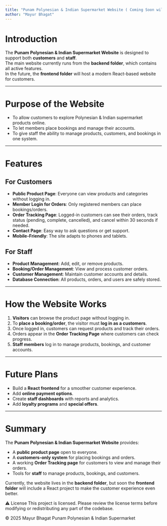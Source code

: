```yaml
---
title: "Punam Polynesian & Indian Supermarket Website ( Coming Soon will be uploaded at the end of October or the start of November)"
author: "Mayur Bhagat"
---
```


# Introduction

The **Punam Polynesian & Indian Supermarket Website** is designed to support both **customers** and **staff**.  
The main website currently runs from the **backend folder**, which contains all active features.  
In the future, the **frontend folder** will host a modern React-based website for customers.  

---

# Purpose of the Website

- To allow customers to explore Polynesian & Indian supermarket products online.  
- To let members place bookings and manage their accounts.  
- To give staff the ability to manage products, customers, and bookings in one system.  

---

# Features

## For Customers
- **Public Product Page**: Everyone can view products and categories without logging in.  
- **Member Login for Orders**: Only registered members can place bookings/orders.  
- **Order Tracking Page**: Logged-in customers can see their orders, track status (pending, complete, cancelled), and cancel within 30 seconds if needed.  
- **Contact Page**: Easy way to ask questions or get support.  
- **Mobile-Friendly**: The site adapts to phones and tablets.  

## For Staff
- **Product Management**: Add, edit, or remove products.  
- **Booking/Order Management**: View and process customer orders.  
- **Customer Management**: Maintain customer accounts and details.  
- **Database Connection**: All products, orders, and users are safely stored.  

---

# How the Website Works

1. **Visitors** can browse the product page without logging in.  
2. To **place a booking/order**, the visitor must **log in as a customers**.  
3. Once logged in, customers can request products and track their orders.  
4. Orders appear in the **Order Tracking Page** where customers can check progress.  
5. **Staff members** log in to manage products, bookings, and customer accounts.  

---



# Future Plans

- Build a **React frontend** for a smoother customer experience.  
- Add **online payment options**.  
- Create **staff dashboards** with reports and analytics.  
- Add **loyalty programs** and **special offers**.  

---

# Summary

The **Punam Polynesian & Indian Supermarket Website** provides:  
- A **public product page** open to everyone.  
- A **customers-only system** for placing bookings and orders.  
- A working **Order Tracking page** for customers to view and manage their orders.  
- Tools for **staff** to manage products, bookings, and customers.  

Currently, the website lives in the **backend folder**, but soon the **frontend folder** will include a React project to make the customer experience even better. 

⚠️ License
This project is licensed. Please review the license terms before modifying or redistributing any part of the codebase.

© 2025  Mayur Bhagat  Punam Polynesian & Indian Supermarket
